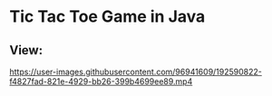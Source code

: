 # Tic Tac Toe Game in Java

## View:
https://user-images.githubusercontent.com/96941609/192590822-f4827fad-821e-4929-bb26-399b4699ee89.mp4








